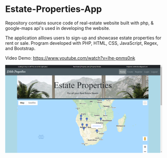 # Estate-Properties-App
Repository contains source code of real-estate website built with php, & google-maps api's used in developing the website.

The application alllows users to sign-up and showcase estate properties for rent or sale. Program developed with PHP, HTML, CSS, JavaScript, Regex, and Bootstrap.

Video Demo: https://www.youtube.com/watch?v=lhe-pnms0nk



![](estateproperties.png)

